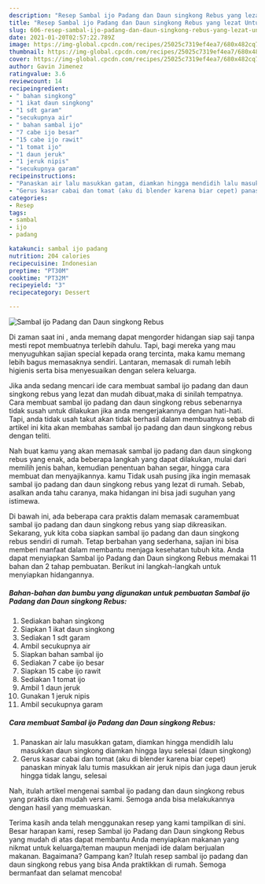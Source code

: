 ```yaml
---
description: "Resep Sambal ijo Padang dan Daun singkong Rebus yang lezat Untuk Jualan"
title: "Resep Sambal ijo Padang dan Daun singkong Rebus yang lezat Untuk Jualan"
slug: 606-resep-sambal-ijo-padang-dan-daun-singkong-rebus-yang-lezat-untuk-jualan
date: 2021-01-20T02:57:22.789Z
image: https://img-global.cpcdn.com/recipes/25025c7319ef4ea7/680x482cq70/sambal-ijo-padang-dan-daun-singkong-rebus-foto-resep-utama.jpg
thumbnail: https://img-global.cpcdn.com/recipes/25025c7319ef4ea7/680x482cq70/sambal-ijo-padang-dan-daun-singkong-rebus-foto-resep-utama.jpg
cover: https://img-global.cpcdn.com/recipes/25025c7319ef4ea7/680x482cq70/sambal-ijo-padang-dan-daun-singkong-rebus-foto-resep-utama.jpg
author: Gavin Jimenez
ratingvalue: 3.6
reviewcount: 14
recipeingredient:
- " bahan singkong"
- "1 ikat daun singkong"
- "1 sdt garam"
- "secukupnya air"
- " bahan sambal ijo"
- "7 cabe ijo besar"
- "15 cabe ijo rawit"
- "1 tomat ijo"
- "1 daun jeruk"
- "1 jeruk nipis"
- "secukupnya garam"
recipeinstructions:
- "Panaskan air lalu masukkan gatam, diamkan hingga mendidih lalu masukkan daun singkong diamkan hingga layu selesai (daun singkong)"
- "Gerus kasar cabai dan tomat (aku di blender karena biar cepet) panaskan minyak lalu tumis masukkan air jeruk nipis dan juga daun jeruk hingga tidak langu, selesai"
categories:
- Resep
tags:
- sambal
- ijo
- padang

katakunci: sambal ijo padang 
nutrition: 204 calories
recipecuisine: Indonesian
preptime: "PT30M"
cooktime: "PT32M"
recipeyield: "3"
recipecategory: Dessert

---
```



![Sambal ijo Padang dan Daun singkong Rebus](https://img-global.cpcdn.com/recipes/25025c7319ef4ea7/680x482cq70/sambal-ijo-padang-dan-daun-singkong-rebus-foto-resep-utama.jpg)

Di zaman  saat ini , anda memang dapat mengorder hidangan siap saji tanpa mesti repot membuatnya terlebih dahulu. Tapi, bagi mereka yang mau menyuguhkan sajian special kepada orang tercinta, maka kamu memang lebih bagus memasaknya sendiri. Lantaran, memasak di rumah lebih higienis serta bisa menyesuaikan dengan selera keluarga.

Jika anda sedang mencari ide cara membuat sambal ijo padang dan daun singkong rebus yang lezat dan mudah dibuat,maka di sinilah tempatnya. Cara membuat sambal ijo padang dan daun singkong rebus  sebenarnya tidak susah untuk dilakukan jika anda mengerjakannya dengan hati-hati. Tapi, anda tidak usah takut akan tidak berhasil dalam membuatnya 
sebab di artikel ini kita akan membahas sambal ijo padang dan daun singkong rebus dengan teliti.  



Nah buat kamu yang akan memasak sambal ijo padang dan daun singkong rebus yang enak, ada beberapa langkah yang dapat dilakukan, mulai dari memilih jenis bahan, kemudian penentuan bahan segar, hingga cara membuat dan menyajikannya. kamu Tidak usah pusing jika ingin memasak sambal ijo padang dan daun singkong rebus yang lezat di rumah. Sebab, asalkan anda  tahu caranya, maka hidangan ini bisa jadi suguhan yang istimewa.

Di bawah ini, ada beberapa cara praktis  dalam memasak caramembuat sambal ijo padang dan daun singkong rebus yang siap dikreasikan. Sekarang, yuk kita coba siapkan sambal ijo padang dan daun singkong rebus sendiri di rumah. Tetap berbahan yang sederhana, sajian ini bisa memberi manfaat dalam membantu menjaga kesehatan tubuh kita. Anda dapat menyiapkan Sambal ijo Padang dan Daun singkong Rebus memakai 11 bahan dan 2 tahap pembuatan. Berikut ini langkah-langkah untuk menyiapkan hidangannya.

<!--inarticleads1-->

##### Bahan-bahan dan bumbu yang digunakan untuk pembuatan Sambal ijo Padang dan Daun singkong Rebus:

1. Sediakan  bahan singkong
1. Siapkan 1 ikat daun singkong
1. Sediakan 1 sdt garam
1. Ambil secukupnya air
1. Siapkan  bahan sambal ijo
1. Sediakan 7 cabe ijo besar
1. Siapkan 15 cabe ijo rawit
1. Sediakan 1 tomat ijo
1. Ambil 1 daun jeruk
1. Gunakan 1 jeruk nipis
1. Ambil secukupnya garam




<!--inarticleads2-->

##### Cara membuat Sambal ijo Padang dan Daun singkong Rebus:

1. Panaskan air lalu masukkan gatam, diamkan hingga mendidih lalu masukkan daun singkong diamkan hingga layu selesai (daun singkong)
1. Gerus kasar cabai dan tomat (aku di blender karena biar cepet) panaskan minyak lalu tumis masukkan air jeruk nipis dan juga daun jeruk hingga tidak langu, selesai




Nah, itulah artikel mengenai  sambal ijo padang dan daun singkong rebus  yang praktis dan mudah versi kami. Semoga anda bisa melakukannya dengan hasil yang memuaskan. 

Terima kasih anda telah menggunakan resep yang kami tampilkan di sini. Besar harapan kami, resep  Sambal ijo Padang dan Daun singkong Rebus yang mudah di atas dapat membantu Anda menyiapkan makanan yang nikmat untuk keluarga/teman maupun menjadi ide dalam berjualan makanan. Bagaimana? Gampang kan? Itulah resep sambal ijo padang dan daun singkong rebus yang bisa Anda praktikkan di rumah. Semoga bermanfaat dan selamat mencoba!

